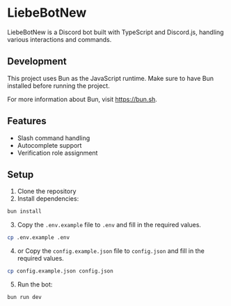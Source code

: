 # LiebeBotNew

LiebeBotNew is a Discord bot built with TypeScript and Discord.js, handling various interactions and commands.

## Development

This project uses Bun as the JavaScript runtime. Make sure to have Bun installed before running the project.

For more information about Bun, visit https://bun.sh.

## Features

- Slash command handling
- Autocomplete support
- Verification role assignment

## Setup

1. Clone the repository
2. Install dependencies:

```bash
bun install
```

3. Copy the `.env.example` file to `.env` and fill in the required values.

```bash
cp .env.example .env
```

4. or Copy the `config.example.json` file to `config.json` and fill in the required values.

```bash
cp config.example.json config.json
```

5. Run the bot:

```bash
bun run dev
```
